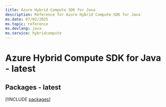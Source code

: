 ```yaml
---
title: Azure Hybrid Compute SDK for Java
description: Reference for Azure Hybrid Compute SDK for Java
ms.date: 07/02/2025
ms.topic: reference
ms.devlang: java
ms.service: hybridcompute
---
```

# Azure Hybrid Compute SDK for Java - latest
## Packages - latest
[!INCLUDE [packages](hybrid-compute-index.md)]